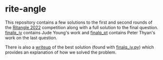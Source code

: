 # rite-angle

This repository contains a few solutions to the first and second rounds of the [Ritangle 2022](https://integralmaths.org/ritangle/2022) competition along with a full solution to the final question. [finalq_jy](/final_q/finalq_jy) contains Jude Young's work and [finalq_pt](/final_q/finalq_pt) contains Peter Thyan's work on the last question.

There is also a [writeup](/final_q/finalq_jy/writeup.md) of the best solution (found with [finalq_jy.py](/final_q/finalq_jy/finalq_jy.py)) which provides an explanation of how we solved the problem.